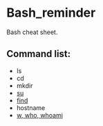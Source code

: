 # Bash_reminder
Bash cheat sheet.

## Command list:
* ls
* cd
* mkdir
* [su](https://phoenixnap.com/kb/su-command-linux-examples#:~:text=su%20Command%20Examples%201%20Switch%20to%20a%20Different,a%20Different%20User%20in%20the%20Same%20Environment%20)
* [find](https://www.tomshardware.com/how-to/find-files-linux#:~:text=Finding%20a%20File%20in%20Linux%201%201.%20Create,be%20confined%20to%20the%20current%20working%20directory.%20)
* hostname
* [w, who, whoami](https://www.howtogeek.com/410423/how-to-determine-the-current-user-account-in-linux/)
